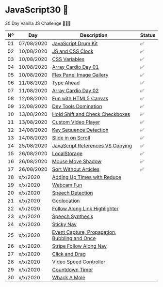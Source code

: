 # JavaScript30 💪
30 Day Vanilla JS Challenge 🚀🚀🚀

Nº | Day        | Description            | Status
--|-----------|------------------------|---
01|07/08/2020 |[JavaScript Drum Kit](https://github.com/IrynaSpyrydonova/JavaScript30/tree/master/01_JavaScript%20_Drum_Kit) | ✅
02|10/08/2020 |[JS and CSS Clock](https://github.com/IrynaSpyrydonova/JavaScript30/tree/master/02_JavaScript_JsClock) | ✅
03|10/08/2020 |[CSS Variables](https://github.com/IrynaSpyrydonova/JavaScript30/tree/master/03_JavaScript_CSS%20Variables) | ✅
04|10/08/2020 |[Array Cardio Day 01](https://github.com/IrynaSpyrydonova/JavaScript30/tree/master/04_JavaScript_Array_Cardio) | ✅
05|10/08/2020 |[Flex Panel Image Gallery](https://github.com/IrynaSpyrydonova/JavaScript30/tree/master/05_JavaScript_Image_Gallery) | ✅
06|11/08/2020 |[Type Ahead](https://github.com/IrynaSpyrydonova/JavaScript30/tree/master/06_JavaScript_Type_Ahead) | ✅
07|11/08/2020 |[Array Cardio Day 02](https://github.com/IrynaSpyrydonova/JavaScript30/tree/master/07_JavaScript_Array_Cardio2) | ✅
08|12/08/2020 |[Fun with HTML5 Canvas](https://github.com/IrynaSpyrydonova/JavaScript30/tree/master/08_JavaScript_Canvas) | ✅
09|12/08/2020 |[Dev Tools Domination](https://github.com/IrynaSpyrydonova/JavaScript30/tree/master/09_JavaScript_Dev%20_Tools_Domination) | ✅
10|13/08/2020 |[Hold Shift and Check Checkboxes](https://github.com/IrynaSpyrydonova/JavaScript30/tree/master/10_JavaScript_Hold%20Shift%20and%20Check%20Checkboxes) | ✅
11|13/08/2020 |[Custom Video Player](https://github.com/IrynaSpyrydonova/JavaScript30/tree/master/11_JavaScript_Custom%20Video%20Player) | ✅ 
12|14/08/2020 |[Key Sequence Detection](https://github.com/IrynaSpyrydonova/JavaScript30/tree/master/12_JavaScript_Key%20Sequence%20Detection) | ✅
13|14/08/2020 |[Slide in on Scroll](https://github.com/IrynaSpyrydonova/JavaScript30/tree/master/13_JavaScript_Slide_in_on_Scroll) | ✅
14|25/08/2020 |[JavaScript References VS Copying](https://github.com/IrynaSpyrydonova/JavaScript30/tree/master/14_JavaScript_References%20VS%20Copying) | ✅
15|26/08/2020 |[LocalStorage](https://github.com/IrynaSpyrydonova/JavaScript30/tree/local_storage/15_JavaScript_LocalStorage) | ✅
16|26/08/2020 |[Mouse Move Shadow]() |✅ 
17|26/08/2020 |[Sort Without Articles]() | ✅
18|x/x/2020 |[Adding Up Times with Reduce]() | 
19|x/x/2020 |[Webcam Fun]() | 
20|x/x/2020 |[Speech Detection]() | 
21|x/x/2020 |[Geolocation]() | 
22|x/x/2020 |[Follow Along Link Highlighter]() | 
23|x/x/2020 |[Speech Synthesis]() | 
24|x/x/2020 |[Sticky Nav]() | 
25|x/x/2020 |[Event Capture, Propagation, Bubbling and Once]() | 
26|x/x/2020 |[Stripe Follow Along Nav]() | 
27|x/x/2020 |[Click and Drag]() | 
28|x/x/2020 |[Video Speed Controller]() | 
29|x/x/2020 |[Countdown Timer]() | 
30|x/x/2020 |[Whack A Mole]() | 
